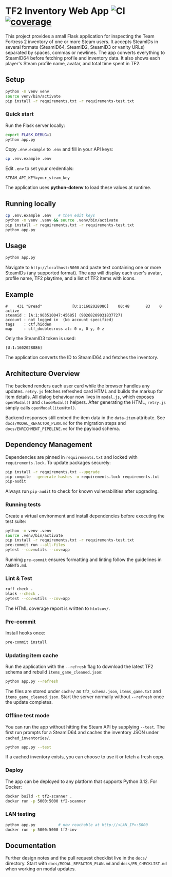 # TF2 Inventory Web App ![CI](https://github.com/dankrr/tf2-inventory-scanner/actions/workflows/ci.yml/badge.svg) [![coverage](https://codecov.io/gh/dankrr/tf2-inventory-scanner/branch/main/graph/badge.svg)](https://codecov.io/gh/dankrr/tf2-inventory-scanner)

This project provides a small Flask application for inspecting the Team Fortress
2 inventory of one or more Steam users. It accepts SteamIDs in several formats
(SteamID64, SteamID2, SteamID3 or vanity URLs) separated by spaces, commas or newlines.
The app converts everything to SteamID64 before fetching profile and inventory data.
It also shows each player's Steam profile name, avatar, and total time spent in
TF2.

## Setup

```bash
python -m venv venv
source venv/bin/activate
pip install -r requirements.txt -r requirements-test.txt
```

### Quick start

Run the Flask server locally:

```bash
export FLASK_DEBUG=1
python app.py
```

Copy `.env.example` to `.env` and fill in your API keys:

```bash
cp .env.example .env
```

Edit `.env` to set your credentials:

```
STEAM_API_KEY=your_steam_key
```

The application uses **python-dotenv** to load these values at runtime.

## Running locally

```bash
cp .env.example .env   # then edit keys
python -m venv .venv && source .venv/bin/activate
pip install -r requirements.txt -r requirements-test.txt
python app.py
```

## Usage

```bash
python app.py
```

Navigate to `http://localhost:5000` and paste text containing one or more
SteamIDs (any supported format). The app will display each user's avatar,
profile name, TF2 playtime, and a list of TF2 items with icons.

## Example

```
#    431 "Bread"             [U:1:1602028086]    00:48       83    0 active
steamid : [A:1:903510047:45685] (90268209031837727)
account : not logged in  (No account specified)
tags    : ctf,hidden
map     : ctf_doublecross at: 0 x, 0 y, 0 z
```

Only the SteamID3 token is used:

```
[U:1:1602028086]
```

The application converts the ID to SteamID64 and fetches the inventory.

## Architecture Overview

The backend renders each user card while the browser handles any updates.
`retry.js` fetches refreshed card HTML and builds the markup for item details.
All dialog behaviour now lives in `modal.js`, which exposes `openModal()` and
`closeModal()` helpers. After generating the HTML, `retry.js` simply calls
`openModal(itemHtml)`.

Backend responses still embed the item data in the `data-item` attribute. See
`docs/MODAL_REFACTOR_PLAN.md` for the migration steps and
`docs/ENRICHMENT_PIPELINE.md` for the payload schema.

## Dependency Management

Dependencies are pinned in `requirements.txt` and locked with
`requirements.lock`. To update packages securely:

```bash
pip install -r requirements.txt --upgrade
pip-compile --generate-hashes -o requirements.lock requirements.txt
pip-audit
```

Always run `pip-audit` to check for known vulnerabilities after upgrading.

### Running tests

Create a virtual environment and install dependencies before executing the
test suite:

```bash
python -m venv .venv
source .venv/bin/activate
pip install -r requirements.txt -r requirements-test.txt
pre-commit run --all-files
pytest --cov=utils --cov=app
```

Running `pre-commit` ensures formatting and linting follow the guidelines in
`AGENTS.md`.

### Lint & Test

```bash
ruff check .
black --check .
pytest --cov=utils --cov=app
```

The HTML coverage report is written to `htmlcov/`.

### Pre-commit

Install hooks once:

```bash
pre-commit install
```

### Updating item cache

Run the application with the `--refresh` flag to download the latest TF2 schema
and rebuild `items_game_cleaned.json`:

```bash
python app.py --refresh
```

The files are stored under `cache/` as `tf2_schema.json`, `items_game.txt` and
`items_game_cleaned.json`. Start the server normally without `--refresh` once
the update completes.

### Offline test mode

You can run the app without hitting the Steam API by supplying `--test`.
The first run prompts for a SteamID64 and caches the inventory JSON under
`cached_inventories/`.

```bash
python app.py --test
```

If a cached inventory exists, you can choose to use it or fetch a fresh copy.

### Deploy

The app can be deployed to any platform that supports Python 3.12. For Docker:

```bash
docker build -t tf2-scanner .
docker run -p 5000:5000 tf2-scanner
```

### LAN testing

```bash
python app.py          # now reachable at http://<LAN_IP>:5000
docker run -p 5000:5000 tf2-inv
```

## Documentation

Further design notes and the pull request checklist live in the `docs/`
directory. Start with `docs/MODAL_REFACTOR_PLAN.md` and
`docs/PR_CHECKLIST.md` when working on modal updates.
